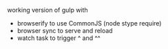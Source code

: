 working version of gulp with
- browserify to use CommonJS (node stype require)
- browser sync to serve and reload
- watch task to trigger ^ and ^^

